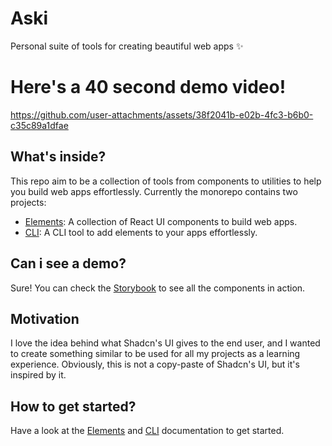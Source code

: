 # Aski

Personal suite of tools for creating beautiful web apps ✨

# Here's a 40 second demo video!

https://github.com/user-attachments/assets/38f2041b-e02b-4fc3-b6b0-c35c89a1dfae

## What's inside?

This repo aim to be a collection of tools from components to utilities to help you build web apps effortlessly. Currently the monorepo contains two projects:

- [Elements](./libs/elements/README.md): A collection of React UI components to build web apps.
- [CLI](./packages/cli/README.md): A CLI tool to add elements to your apps effortlessly.

## Can i see a demo?

Sure! You can check the [Storybook](https://elements.askides.com/) to see all the components in action.

## Motivation

I love the idea behind what Shadcn's UI gives to the end user, and I wanted to create something similar to be used for all my projects as a learning experience. Obviously, this is not a copy-paste of Shadcn's UI, but it's inspired by it.

## How to get started?

Have a look at the [Elements](./libs/elements/README.md) and [CLI](./packages/cli/README.md) documentation to get started.
